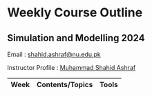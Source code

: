 # Weekly Course Outline 
## Simulation and Modelling 2024
Email : <a href="mailto:shahid.ashraf@nu.edu.pk" style=" word-wrap: break-word;" target="_blank">shahid.ashraf@nu.edu.pk</a></p>
Instructor Profile : <a href="https://mshahidashraf.github.io/" style=" word-wrap: break-word;" target="_blank">Muhammad Shahid Ashraf</a></p>


| Week         | Contents/Topics | Tools |
|--------------|--------------|:-----:|
